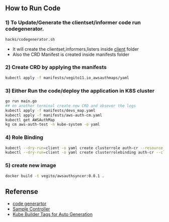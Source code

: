 
## How to Run Code

### 1) To Update/Generate the clientset/informer code run codegenerator.
```bash
hacks/codegenerator.sh
```
- It will create the clientset,informers,listers inside [client](pkg/client/) folder
- Also the CRD Manifest is created inside manifests folder

### 2) Create CRD by applying the manifests

```bash
kubectl apply -f manifests/vegito11.io_awsauthmaps/yaml
```

### 3) Either Run the code/deploy the application in K8S cluster

```bash
go run main.go 
## on another terminal create new CRD and obsever the logs
kubectl apply -f manifests/devs_map.yaml
kubectl apply -f manifests/aws-auth-cm.yaml
kubectl get AWSAuthMap
kg cm aws-auth-test -n kube-system -o yaml
```
### 4) Role Binding 
```bash
kubectl --dry-run=client -o yaml create clusterrole auth-cr --resource awth --verb get,list,watch
kubectl --dry-run=client -o yaml create clusterrolebinding auth-cr --clusterrole auth-cr --serviceaccount default:authsa
```

### 5) create new image
```bash
docker build -t vegito/awsauthsyncer:0.0.1 .
```

## Referense

- [code generartor](https://github.com/kubernetes/code-generator/blob/master/examples/crd/apis/example/v1register.go)
- [Sample Controller](https://github.com/kubernetes/sample-controller)
- [Kube Builder Tags for Auto Generation](https://book.kubebuilder.io/reference/markers/crd.html)
